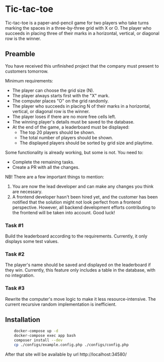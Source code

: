 # Tic-tac-toe

Tic-tac-toe is a paper-and-pencil game for two players who take turns marking the spaces in a three-by-three grid with X or O.
The player who succeeds in placing three of their marks in a horizontal, vertical, or diagonal row is the winner.

## Preamble

You have received this unfinished project that the company must present to customers tomorrow.

Minimum requirements:
- The player can choose the grid size (N).
- The player always starts first with the "X" mark.
- The computer places "O" on the grid randomly.
- The player who succeeds in placing N of their marks in a horizontal, vertical, or diagonal row is the winner.
- The player loses if there are no more free cells left.
- The winning player's details must be saved to the database.
- At the end of the game, a leaderboard must be displayed:
  - The top 20 players should be shown.
  - The total number of players should be shown.
  - The displayed players should be sorted by grid size and playtime.

Some functionality is already working, but some is not. You need to:
- Complete the remaining tasks.
- Create a PR with all the changes.

NB! There are a few important things to mention:
1. You are now the lead developer and can make any changes you think are necessary.
2. A frontend developer hasn't been hired yet, and the customer has been notified that the solution might not look perfect from a frontend perspective. However, all backend development efforts contributing to the frontend will be taken into account.
Good luck!

### Task #1
Build the leaderboard according to the requirements.
Currently, it only displays some test values.

### Task #2
The player's name should be saved and displayed on the leaderboard if they win.
Currently, this feature only includes a table in the database, with no integration.

### Task #3
Rewrite the computer's move logic to make it less resource-intensive.
The current recursive random implementation is inefficient.

## Installation

```bash
    docker-compose up -d
    docker-compose exec app bash
    composer install --dev
    cp ./configs/example.config.php ./configs/config.php
```

After that site will be available by url http://localhost:34580/
